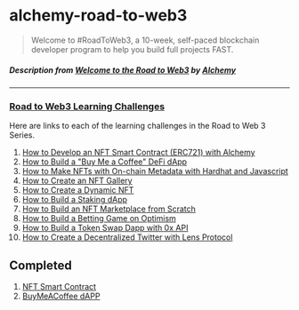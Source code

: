 # alchemy-road-to-web3
> Welcome to #RoadToWeb3, a 10-week, self-paced blockchain developer program to help you build full projects FAST.
##### Description from  [Welcome to the Road to Web3](https://docs.alchemy.com/docs/welcome-to-the-road-to-web3) by [Alchemy](https://www.alchemy.com/)

----------------------------------------------------------------------------------------------------------------------------------

### [Road to Web3 Learning Challenges](https://docs.alchemy.com/docs/welcome-to-the-road-to-web3#road-to-web3-learning-challenges)

Here are links to each of the learning challenges in the Road to Web 3 Series.

1.  [How to Develop an NFT Smart Contract (ERC721) with Alchemy](https://docs.alchemy.com/docs/how-to-develop-an-nft-smart-contract-erc721-with-alchemy)
2.  [How to Build a "Buy Me a Coffee" DeFi dApp](https://docs.alchemy.com/docs/how-to-build-buy-me-a-coffee-defi-dapp)
3.  [How to Make NFTs with On-chain Metadata with Hardhat and Javascript](https://docs.alchemy.com/docs/how-to-make-nfts-with-on-chain-metadata-hardhat-and-javascript)
4.  [How to Create an NFT Gallery](https://docs.alchemy.com/docs/how-to-create-an-nft-gallery)
5.  [How to Create a Dynamic NFT](https://docs.alchemy.com/docs/connect-apis-to-your-smart-contracts-using-chainlink)
6.  [How to Build a Staking dApp](https://docs.alchemy.com/docs/how-to-build-a-staking-dapp)
7.  [How to Build an NFT Marketplace from Scratch](https://docs.alchemy.com/docs/how-to-build-an-nft-marketplace-from-scratch)
8.  [How to Build a Betting Game on Optimism](https://docs.alchemy.com/docs/how-to-build-a-betting-game-on-optimism)
9.  [How to Build a Token Swap Dapp with 0x API](https://docs.alchemy.com/docs/how-to-build-a-token-swap-dapp-with-0x-api)
10. [How to Create a Decentralized Twitter with Lens Protocol](https://docs.alchemy.com/docs/how-to-create-a-decentralized-twitter-with-lens-protocol)



## Completed
1. [NFT Smart Contract](/01/README.md)
2. [BuyMeACoffee dAPP](/02/README.md)
